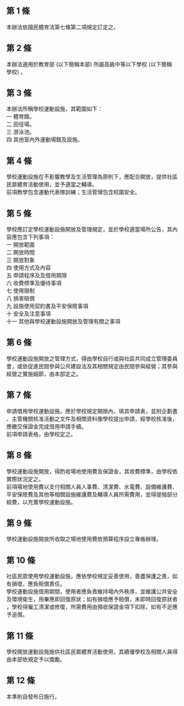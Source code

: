 第 1 條
-------
本辦法依國民體育法第七條第二項規定訂定之。

第 2 條
-------
本辦法適用於教育部 (以下簡稱本部) 所屬高級中等以下學校 (以下簡稱  
學校) 。

第 3 條
-------
本辦法所稱學校運動設施，其範圍如下：  
一  體育館。  
二  田徑場。  
三  游泳池。  
四  其他室內外運動場館及設施。

第 4 條
-------
學校運動設施在不影響教學及生活管理為原則下，應配合開放，提供社區  
民眾體育活動使用，並予適當之輔導。  
前項教學包含運動代表隊訓練；生活管理包含校園安全。

第 5 條
-------
學校應訂定學校運動設施開放及管理規定，並於學校適當場所公告，其內  
容應包含下列事項：  
一  開放範圍  
二  開放時間  
三  開放對象  
四  使用方式及內容  
五  申請程序及及借用期限  
六  收費標準及優待事項  
七  使用限制  
八  損害賠償  
九  設施使用契約書及平安保險事項  
十  安全及注意事項  
十一  其他與學校運動設施開放及管理有關之事項

第 6 條
-------
學校運動設施開放之管理方式，得由學校自行或與社區共同成立管理委員  
會，或依促進民間參與公共建設法及其相關規定由民間參與經營；其參與  
經營之實施細節，由本部定之。

第 7 條
-------
申請借用學校運動設施，應於學校規定期限內，填具申請表，並附企劃書  
、主管機關核准活動之文件及相關資料像學校提出申請，經學校核准後，  
應繳交保證金完成借用申請手續。  
前項申請表格，由學校定之。

第 8 條
-------
學校運動設施開放，得酌收場地使用費及保證金，其收費標準，由學校依  
實際狀況定之。  
前項場地使用費以支付相關人員人事費、清潔費、水電費、設備維護費、  
平安保險費及其他等相關設施維護費及輔導人員所需費用，並得提撥部分  
經費，以充實學校運動設施。

第 9 條
-------
學校運動設施開放所收取之場地使用費依預算程序設立專帳辦理。

第 10 條
--------
社區民眾使用學校運動設施，應依學校規定妥善使用，善盡保護之責，如  
有損壞，應負賠償責任。  
學校運動設施借用期間，使用者應負責維持場內外秩序，並維護公共安全  
及環境衛生，用畢應即回復原狀；如有損壞應予賠償，未即時回復原狀者  
，學校得僱工清潔或修復，所需費用由預收保證金項下扣除，如有不足應  
予追償。

第 11 條
--------
學校開放運動設施施供社區民眾體育活動使用，其績優學校及相關人員得  
由本部依規定予以獎勵。

第 12 條
--------
本準則自發布日施行。

